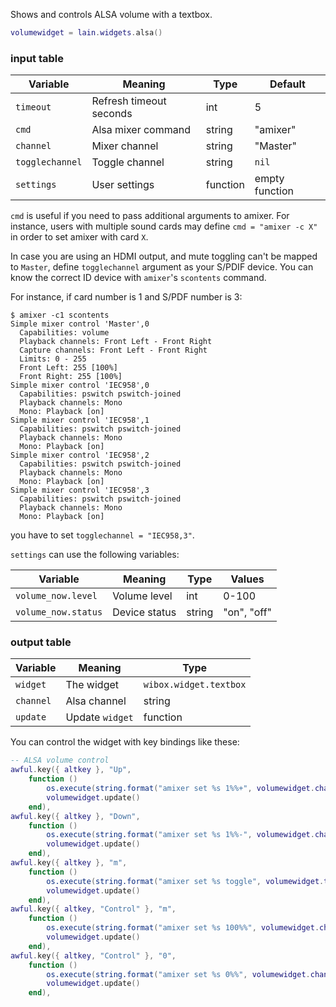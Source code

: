 Shows and controls ALSA volume with a textbox.

```lua
volumewidget = lain.widgets.alsa()
```

### input table

Variable | Meaning | Type | Default
--- | --- | --- | ---
`timeout` | Refresh timeout seconds | int | 5
`cmd` | Alsa mixer command | string | "amixer"
`channel` | Mixer channel | string | "Master"
`togglechannel` | Toggle channel | string | `nil`
`settings` | User settings | function | empty function

`cmd` is useful if you need to pass additional arguments to amixer. For instance, users with multiple sound cards may define `cmd = "amixer -c X"` in order to set amixer with card `X`.

In case you are using an HDMI output, and mute toggling can't be mapped to `Master`, define `togglechannel` argument as your S/PDIF device. You can know the correct ID device with `amixer`'s `scontents` command. 

For instance, if card number is 1 and S/PDF number is 3:

```shell
$ amixer -c1 scontents
Simple mixer control 'Master',0
  Capabilities: volume
  Playback channels: Front Left - Front Right
  Capture channels: Front Left - Front Right
  Limits: 0 - 255
  Front Left: 255 [100%]
  Front Right: 255 [100%]
Simple mixer control 'IEC958',0
  Capabilities: pswitch pswitch-joined
  Playback channels: Mono
  Mono: Playback [on]
Simple mixer control 'IEC958',1
  Capabilities: pswitch pswitch-joined
  Playback channels: Mono
  Mono: Playback [on]
Simple mixer control 'IEC958',2
  Capabilities: pswitch pswitch-joined
  Playback channels: Mono
  Mono: Playback [on]
Simple mixer control 'IEC958',3
  Capabilities: pswitch pswitch-joined
  Playback channels: Mono
  Mono: Playback [on]
```

you have to set `togglechannel = "IEC958,3"`.

`settings` can use the following variables:

Variable | Meaning | Type | Values
--- | --- | --- | ---
`volume_now.level` | Volume level | int | 0-100
`volume_now.status` | Device status | string | "on", "off"

### output table

Variable | Meaning | Type
--- | --- | --- 
`widget` | The widget | `wibox.widget.textbox`
`channel` | Alsa channel | string
`update` | Update `widget` | function

You can control the widget with key bindings like these:

```lua
-- ALSA volume control
awful.key({ altkey }, "Up",
	function ()
		os.execute(string.format("amixer set %s 1%%+", volumewidget.channel))
		volumewidget.update()
	end),
awful.key({ altkey }, "Down",
	function ()
		os.execute(string.format("amixer set %s 1%%-", volumewidget.channel))
		volumewidget.update()
	end),
awful.key({ altkey }, "m",
	function ()
		os.execute(string.format("amixer set %s toggle", volumewidget.togglechannel or volumewidget.channel))
		volumewidget.update()
	end),
awful.key({ altkey, "Control" }, "m",
	function ()
		os.execute(string.format("amixer set %s 100%%", volumewidget.channel))
		volumewidget.update()
	end),
awful.key({ altkey, "Control" }, "0",
	function ()
		os.execute(string.format("amixer set %s 0%%", volumewidget.channel))
		volumewidget.update()
	end),
```